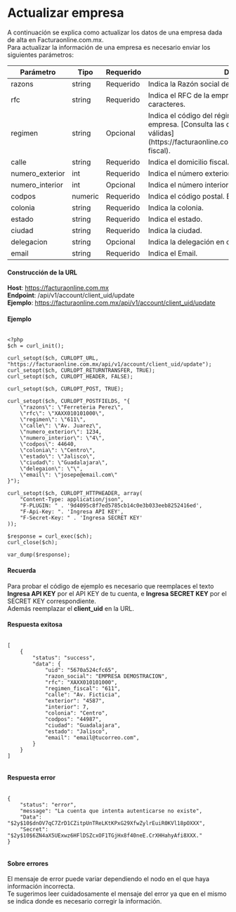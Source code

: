 # Actualizar empresa

A continuación se explica como actualizar los datos de una empresa dada de alta en Facturaonline.com.mx.  
Para actualizar la información de una empresa es necesario enviar los siguientes parámetros:

<table>
    <thead>
        <tr>
            <th>Parámetro</th>
            <th>Tipo</th>
            <th>Requerido</th>
            <th>Detalles</th>
        </tr>
    <thead>
    <tbody>
        <tr>
            <td>razons</td>
            <td>string</td>
            <td>Requerido</td>
            <td>Indica la Razón social de la empresa.</td>
        </tr>
        <tr>
            <td>rfc</td>
            <td>string</td>
            <td>Requerido</td>
            <td>Indica el RFC de la empresa con min:12 y max:13  caracteres.</td>
        </tr>
        <tr>
            <td>regimen</td>
            <td>string</td>
            <td>Opcional</td>
            <td>Indica el código del régimen fiscal al que pertenece tu empresa.
            [Consulta las claves de Régimen fiscal válidas](https://facturaonline.com.mx/docs/r%C3%A9gimen-fiscal).</td>
        </tr>
        <tr>
            <td>calle</td>
            <td>string</td>
            <td>Requerido</td>
            <td>Indica el domicilio fiscal.</td>
        </tr>
        <tr>
            <td>numero_exterior</td>
            <td>int</td>
            <td>Requerido</td>
            <td>Indica el número exterior.</td>
        </tr>
        <tr>
            <td>numero_interior</td>
            <td>int</td>
            <td>Opcional</td>
            <td>Indica el número interior.</td>
        </tr>
        <tr>
            <td>codpos</td>
            <td>numeric</td>
            <td>Requerido</td>
            <td>Indica el código postal. Éste debe ser de 5 caracteres.</td>
        </tr>
        <tr>
            <td>colonia</td>
            <td>string</td>
            <td>Requerido</td>
            <td>Indica la colonia.</td>
        </tr>
        <tr>
            <td>estado</td>
            <td>string</td>
            <td>Requerido</td>
            <td>Indica el estado.</td>
        </tr>
        <tr>
            <td>ciudad</td>
            <td>string</td>
            <td>Requerido</td>
            <td>Indica la ciudad.</td>
        </tr>
        <tr>
            <td>delegacion</td>
            <td>string</td>
            <td>Opcional</td>
            <td>Indica la delegación en caso de contar con ella.</td>
        </tr>
        <tr>
            <td>email</td>
            <td>string</td>
            <td>Requerido</td>
            <td>Indica el Email.</td>
        </tr>
    </tbody>
</table>


#### Construcción de la URL

**Host**: https://facturaonline.com.mx  
**Endpoint**:  /api/v1/account/client_uid/update  
**Ejemplo**:  https://facturaonline.com.mx/api/v1/account/client_uid/update  


#### Ejemplo

```

<?php
$ch = curl_init();

curl_setopt($ch, CURLOPT_URL, "https://facturaonline.com.mx/api/v1/account/client_uid/update");
curl_setopt($ch, CURLOPT_RETURNTRANSFER, TRUE);
curl_setopt($ch, CURLOPT_HEADER, FALSE);

curl_setopt($ch, CURLOPT_POST, TRUE);

curl_setopt($ch, CURLOPT_POSTFIELDS, "{
    \"razons\": \"Ferreteria Perez\",
    \"rfc\": \"XAXX010101000\",
    \"regimen\": \"611\",
    \"calle\": \"Av. Juarez\",
    \"numero_exterior\": 1234,
    \"numero_interior\": \"4\",
    \"codpos\": 44640,
    \"colonia\": \"Centro\",
    \"estado\": \"Jalisco\",
    \"ciudad\": \"Guadalajara\",
    \"delegaion\": \"\",
    \"email\": \"josepe@email.com\"
}");

curl_setopt($ch, CURLOPT_HTTPHEADER, array(
    "Content-Type: application/json",
    "F-PLUGIN: " . '9d4095c8f7ed5785cb14c0e3b033eeb8252416ed',
    "F-Api-Key: ". 'Ingresa API KEY',
    "F-Secret-Key: " . 'Ingresa SECRET KEY'
));

$response = curl_exec($ch);
curl_close($ch);

var_dump($response);

```


#### Recuerda

Para probar el código de ejemplo es necesario que reemplaces el texto  **Ingresa API KEY**  por el API KEY de tu cuenta, e **Ingresa SECRET KEY**  por el SECRET KEY correspondiente.  
Además reemplazar el **client_uid**  en la URL.


#### Respuesta exitosa

```

[
    {
        "status": "success",
        "data": {
            "uid": "5670a524cfc65",
            "razon_social": "EMPRESA DEMOSTRACION",
            "rfc": "XAXX010101000",
            "regimen_fiscal": "611",
            "calle": "Av. Ficticia",
            "exterior": "4587",
            "interior": 7,
            "colonia": "Centro",
            "codpos": "44987",
            "ciudad": "Guadalajara",
            "estado": "Jalisco",
            "email": "email@tucorreo.com",
        }
    }
]


```


#### Respuesta error

```

{
    "status": "error",
    "message": "La cuenta que intenta autenticarse no existe",
    "Data": "$2y$10$dnOV7qC7ZrD1CZitpUnTReLKtKPxG29XfwZylrEuiR0KVl18pOXXX",
    "Secret": "$2y$10$6ZN4aX5UExwz6HFlDSZcxOF1TGjHx8f40neE.CrXHHahyAfi8XXX."
}


```


#### Sobre errores

El mensaje de error puede variar dependiendo el nodo en el que haya información incorrecta.  
Te sugerimos leer cuidadosamente el mensaje del error ya que en el mismo se indica donde es necesario corregir la información.
